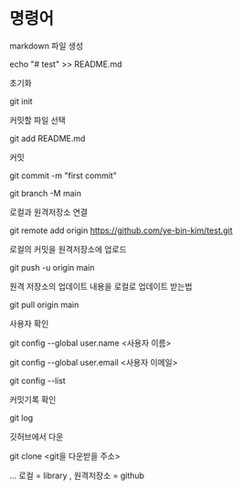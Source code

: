 # 명령어
markdown 파일 생성

 echo "# test" >> README.md

초기화

 git init	

커밋할 파일 선택

 git add README.md

커밋

 git commit -m "first commit"

 git branch -M main

로컬과 원격저장소 연결

 git remote add origin https://github.com/ye-bin-kim/test.git

로컬의 커밋을 원격저장소에 업로드

 git push -u origin main

원격 저장소의 업데이트 내용을 로컬로 업데이트 받는법

 git pull origin main

사용자 확인

 git config --global user.name <사용자 이름>

 git config --global user.email <사용자 이메일>

 git config --list

커밋기록 확인 

 git log

깃허브에서 다운

 git clone <git을 다운받을 주소>


... 로컬 = library , 원격저장소 = github
